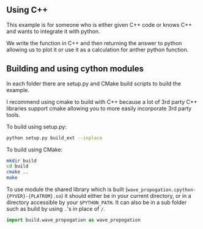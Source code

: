 ## Using C++

This example is for someone who is either given C++ code or knows C++ and wants to integrate it with python.

We write the function in C++ and then returning the answer to python allowing us to plot it or use it as a calculation for anther python function.

## Building and using cython modules

In each folder there are setup.py and CMake build scripts to build the example.

I recommend using cmake to build with C++ because a lot of 3rd party C++ libraries support cmake allowing you to more easily incorporate 3rd party tools. 

To build using setup.py:
```bash
python setup.py build_ext --inplace
```

To build using CMake:
```bash
mkdir build
cd build
cmake ..
make
```

To use module the shared library which is built (`wave_propogation.cpython-{PYVER}-{PLATROM}.so`) it should either be in your current directory, or in a directory accessible by your `$PYTHON_PATH`. It can also be in a sub folder such as build by using `.`'s in place of `/`.

```python
import build.wave_propogation as wave_propogation
```
